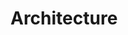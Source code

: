 # Architecture

<figure><img src="../assets/Schémas fonctionnels &#x26; Cartes des livrables - Global.png" alt=""><figcaption></figcaption></figure>
